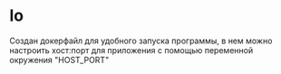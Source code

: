 # lo
Создан докерфайл для удобного запуска программы, в нем можно настроить хост:порт для приложения с помощью переменной окружения "HOST_PORT"

